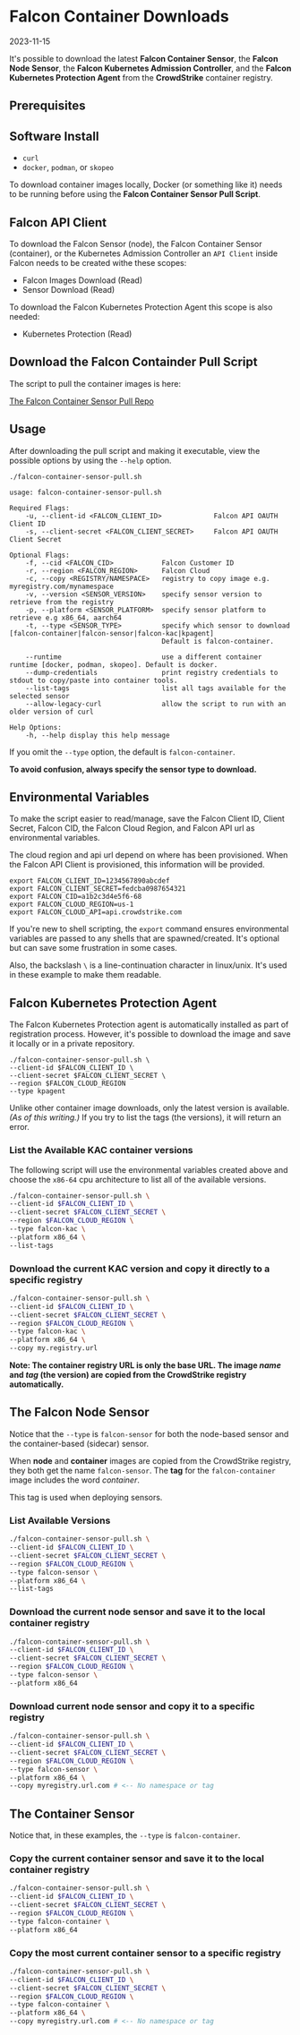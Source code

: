 # Falcon Container Downloads

2023-11-15

It's possible to download the latest **Falcon Container Sensor**, the **Falcon Node Sensor**, the **Falcon Kubernetes Admission Controller**, and the **Falcon Kubernetes Protection Agent** from the **CrowdStrike** container registry.

## Prerequisites

## Software Install

- `curl`
- `docker`, `podman`, or `skopeo`

To download container images locally, Docker (or something like it) needs to be running before using the **Falcon Container Sensor Pull Script**.  

## Falcon API Client

To download the Falcon Sensor (node), the Falcon Container Sensor (container), or the Kubernetes Admission Controller an `API Client` inside Falcon needs to be created withe these scopes:

- Falcon Images Download (Read)
- Sensor Download (Read)

To download the Falcon Kubernetes Protection Agent this scope is also needed:

- Kubernetes Protection (Read)

## Download the Falcon Containder Pull Script

The script to pull the container images is here:

[The Falcon Container Sensor Pull Repo](https://github.com/CrowdStrike/falcon-scripts/tree/main/bash/containers/falcon-container-sensor-pull)

## Usage

After downloading the pull script and making it executable, view the possible options by using the `--help` option.

`./falcon-container-sensor-pull.sh`

```
usage: falcon-container-sensor-pull.sh

Required Flags:
    -u, --client-id <FALCON_CLIENT_ID>             Falcon API OAUTH Client ID
    -s, --client-secret <FALCON_CLIENT_SECRET>     Falcon API OAUTH Client Secret

Optional Flags:
    -f, --cid <FALCON_CID>            Falcon Customer ID
    -r, --region <FALCON_REGION>      Falcon Cloud
    -c, --copy <REGISTRY/NAMESPACE>   registry to copy image e.g. myregistry.com/mynamespace
    -v, --version <SENSOR_VERSION>    specify sensor version to retrieve from the registry
    -p, --platform <SENSOR_PLATFORM>  specify sensor platform to retrieve e.g x86_64, aarch64
    -t, --type <SENSOR_TYPE>          specify which sensor to download [falcon-container|falcon-sensor|falcon-kac|kpagent]
                                      Default is falcon-container.

    --runtime                         use a different container runtime [docker, podman, skopeo]. Default is docker.
    --dump-credentials                print registry credentials to stdout to copy/paste into container tools.
    --list-tags                       list all tags available for the selected sensor
    --allow-legacy-curl               allow the script to run with an older version of curl

Help Options:
    -h, --help display this help message
```

If you omit the `--type` option, the default is `falcon-container`.

**To avoid confusion, always specify the sensor type to download.**

## Environmental Variables

To make the script easier to read/manage, save the Falcon Client ID, Client Secret, Falcon CID, the Falcon Cloud Region, and Falcon API url as environmental variables.

The cloud region and api url depend on where has been provisioned.  When the Falcon API Client is provisioned, this information will be provided.

```
export FALCON_CLIENT_ID=1234567890abcdef
export FALCON_CLIENT_SECRET=fedcba0987654321
export FALCON_CID=a1b2c3d4e5f6-68
export FALCON_CLOUD_REGION=us-1
export FALCON_CLOUD_API=api.crowdstrike.com
```

If you're new to shell scripting, the `export` command ensures environmental variables are passed to any shells that are spawned/created.  It's optional but can save some frustration in some cases.

Also, the backslash `\` is a line-continuation character in linux/unix. It's used in these example to make them readable.

## Falcon Kubernetes Protection Agent

The Falcon Kubernetes Protection agent is automatically installed as part of registration process.  However, it's possible to download the image and save it locally or in a private repository.

```
./falcon-container-sensor-pull.sh \
--client-id $FALCON_CLIENT_ID \
--client-secret $FALCON_CLIENT_SECRET \
--region $FALCON_CLOUD_REGION
--type kpagent
```

Unlike other container image downloads, only the latest version is available.  _(As of this writing.)_  If you try to list the tags (the versions), it will return an error.

### List the Available KAC container versions

The following script will use the environmental variables created above and choose the `x86-64` cpu architecture to list all of the available versions.

```bash
./falcon-container-sensor-pull.sh \
--client-id $FALCON_CLIENT_ID \
--client-secret $FALCON_CLIENT_SECRET \
--region $FALCON_CLOUD_REGION \
--type falcon-kac \
--platform x86_64 \
--list-tags
```

### Download the current KAC version and copy it directly to a specific registry

```bash
./falcon-container-sensor-pull.sh \
--client-id $FALCON_CLIENT_ID \
--client-secret $FALCON_CLIENT_SECRET \
--region $FALCON_CLOUD_REGION \
--type falcon-kac \
--platform x86_64 \
--copy my.registry.url
```

**Note: The container registry URL is only the base URL.  The image _name_ and _tag_ (the version) are copied from the CrowdStrike registry automatically.**

## The Falcon Node Sensor

Notice that the `--type` is `falcon-sensor` for both the node-based sensor and the container-based (sidecar) sensor.

When **node** and **container** images are copied from the CrowdStrike registry, they both get the name `falcon-sensor`. 
The **tag** for the `falcon-container` image includes the word _container_.

This tag is used when deploying sensors.

### List Available Versions

```bash
./falcon-container-sensor-pull.sh \
--client-id $FALCON_CLIENT_ID \
--client-secret $FALCON_CLIENT_SECRET \
--region $FALCON_CLOUD_REGION \
--type falcon-sensor \
--platform x86_64 \
--list-tags
```

### Download the current node sensor and save it to the local container registry

```bash
./falcon-container-sensor-pull.sh \
--client-id $FALCON_CLIENT_ID \
--client-secret $FALCON_CLIENT_SECRET \
--region $FALCON_CLOUD_REGION \
--type falcon-sensor \
--platform x86_64
```

### Download current node sensor and copy it to a specific registry

```bash
./falcon-container-sensor-pull.sh \
--client-id $FALCON_CLIENT_ID \
--client-secret $FALCON_CLIENT_SECRET \
--region $FALCON_CLOUD_REGION \
--type falcon-sensor \
--platform x86_64 \
--copy myregistry.url.com # <-- No namespace or tag
```

## The Container Sensor

Notice that, in these examples, the `--type` is `falcon-container`.

### Copy the current container sensor and save it to the local container registry

```bash
./falcon-container-sensor-pull.sh \
--client-id $FALCON_CLIENT_ID \
--client-secret $FALCON_CLIENT_SECRET \
--region $FALCON_CLOUD_REGION \
--type falcon-container \
--platform x86_64
```

### Copy the most current container sensor to a specific registry

```bash
./falcon-container-sensor-pull.sh \
--client-id $FALCON_CLIENT_ID \
--client-secret $FALCON_CLIENT_SECRET \
--region $FALCON_CLOUD_REGION \
--type falcon-container \
--platform x86_64 \
--copy myregistry.url.com # <-- No namespace or tag
```




